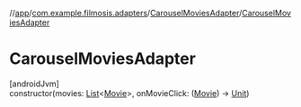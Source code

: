 //[app](../../../index.md)/[com.example.filmosis.adapters](../index.md)/[CarouselMoviesAdapter](index.md)/[CarouselMoviesAdapter](-carousel-movies-adapter.md)

# CarouselMoviesAdapter

[androidJvm]\
constructor(movies: [List](https://kotlinlang.org/api/latest/jvm/stdlib/kotlin.collections/-list/index.html)&lt;[Movie](../../com.example.filmosis.data.model.tmdb/-movie/index.md)&gt;, onMovieClick: ([Movie](../../com.example.filmosis.data.model.tmdb/-movie/index.md)) -&gt; [Unit](https://kotlinlang.org/api/latest/jvm/stdlib/kotlin/-unit/index.html))

